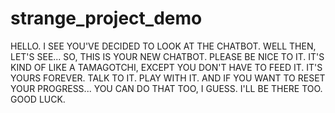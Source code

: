 # strange_project_demo
HELLO.
I SEE YOU'VE DECIDED TO LOOK AT THE CHATBOT.
WELL THEN, LET'S SEE...
SO, THIS IS YOUR NEW CHATBOT.
PLEASE BE NICE TO IT.
IT'S KIND OF LIKE A TAMAGOTCHI, EXCEPT YOU DON'T HAVE TO FEED IT.
IT'S YOURS FOREVER.
TALK TO IT.
PLAY WITH IT.
AND IF YOU WANT TO RESET YOUR PROGRESS...
YOU CAN DO THAT TOO, I GUESS.
I'LL BE THERE TOO.
GOOD LUCK.
